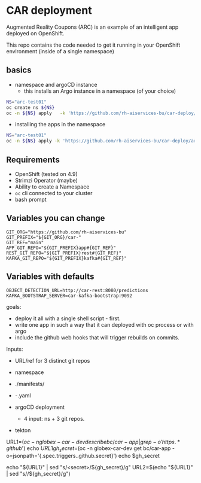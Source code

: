 # CAR deployment

Augmented Reality Coupons (ARC) is an example of an intelligent app deployed on OpenShift.

This repo contains the code needed to get it running in your OpenShift environment (inside of a single namespace)


## basics

* namespace and argoCD instance
  * this installs an Argo instance in a namespace (of your choice)

```bash
NS="arc-test01"
oc create ns ${NS}
oc -n ${NS} apply   -k 'https://github.com/rh-aiservices-bu/car-deploy/argocd-instance/?ref=dev'
```

* installing the apps in the namespace

```bash
NS="arc-test01"
oc -n ${NS} apply -k 'https://github.com/rh-aiservices-bu/car-deploy/argocd-apps/?ref=dev'
```

## Requirements

* OpenShift (tested on 4.9)
* Strimzi Operator (maybe)
* Ability to create a Namespace
* `oc` cli connected to your cluster
* bash prompt

## Variables you can change

```
GIT_ORG="https://github.com/rh-aiservices-bu"
GIT_PREFIX="${GIT_ORG}/car-"
GIT_REF="main"
APP_GIT_REPO="${GIT_PREFIX}app#{GIT_REF}"
REST_GIT_REPO="${GIT_PREFIX}rest#{GIT_REF}"
KAFKA_GIT_REPO="${GIT_PREFIX}kafka#{GIT_REF}"
```

## Variables with defaults

```
OBJECT_DETECTION_URL=http://car-rest:8080/predictions
KAFKA_BOOTSTRAP_SERVER=car-kafka-bootstrap:9092
```


goals:
* deploy it all with a single shell script - first.
* write one app in such a way that it can deployed with oc process or with argo
* include the github web hooks that will trigger rebuilds on commits.

Inputs:
 * URL/ref for 3 distinct git repos
 * namespace


* ./manifests/
*    -.yaml
*  argoCD  deployment
   *  4 input: ns + 3 git repos.
*  tekton




URL1=$(oc -n globex-car-dev describe bc/car-app  | grep -o 'https.*github$')
echo $URL1
gh_secret=$(oc -n globex-car-dev get bc/car-app -o=jsonpath='{.spec.triggers..github.secret}')
echo $gh_secret

echo "${URL1}" | sed "s/<secret>/${gh_secret}/g"
URL2=$(echo "${URL1}" | sed "s/<secret>/${gh_secret}/g")



<!-- =======================

A Sample App that detects objects

- Kafka instance
- Web application
- Object Detection REST service
- Object Detection Kafka consumer

Prerequesites:
- OpenShift (tested on 4.7)
- Installed Strimzi Operator (tested on 0.23.0)

## Make commands:
- `make login` - Logs into a cluster and creates/sets project if desired.

Deploy:
- `make deploy` - Equivalent to `make deploy-kafka deploy-common deploy-app deploy-rest-service deploy-kafka-consumer`.  Does not log in.
- `make deploy-kafka` - Deploys kafka instance and topics if Strimzi operator is installed.
- `make deploy-common` - Deploys secrets and configmaps for use in the deployments.
- `make deploy-app` - Deploys front end application to display results on photos  or streams.
- `make deploy-rest-service` - Deploys object detection rest service for single images.
- `make deploy-kafka-consumer` - Deploys object detection kafka consumer for a stream of images.

Undeploy:
- `make undeploy` - Equivalent to `make undeploy-kafka undeploy-common undeploy-app deploy-rest-service deploy-kafka-consumer`.  Does not log in.
- `make undeploy-kafka` - Deletes kafka instance and topics.
- `make undeploy-common` - Deletes secrets and configmaps.
- `make undeploy-app` - Deletes front end application .
- `make undeploy-rest-service` - Deletes object detection rest service..
- `make undeploy-kafka-consumer` - Deletes object detection kafka consumer.

## Basic Full Deployment

#### Log in to your cluster and set your project
```shell
$ oc login --token=sha256~_mytoken --server=https://api.mycluster.com:6443
Logged into "https://api.mycluster.com:6443" as "user" using the token provided.
$ oc new-project object-detection-demo
```
**Alternatively**, you can add login information to your `.env.local` and execute it as part of your scripts

Customize the `.env.local` file to include OpenShift login information
```.dotenv
# using token
OC_URL=https://api.cluster:6443
OC_TOKEN=sha256~blahblah
OC_PROJECT=your-project
```
or
```.dotenv
# using username & password
OC_URL=https://api.cluster:6443
OC_USER=your-username
OC_PASSWORD=your-password
OC_PROJECT=your-project
```

Test with:
```shell script
$ make login
```


#### Using your Fork
If you forked the service/consumer repos, you can edit the `.env.local` to build from your own [source to image](https://github.com/openshift/source-to-image) repository.
```.dotenv
REST_SERVICE_GIT_REPO=https://github.com/your-org/object-detection-rest.git
KAFKA_CONSUMER_GIT_REPO=https://github.com/your-org/object-detection-kafka-consumer.git
```

#### Execute Deployment
While logged into your cluster, execute the deployment scripts.  This will enter
```shell script
$ make deploy
```

### Navigate to the Application
Navigate to the URL in the route `object-detection-app`.  To find it, you can query:
```shell
echo "https://$(oc get route object-detection-app -o jsonpath='{.spec.host}')"
```

## SaaS Kafka Deployment Example
If, for example you did not want to deploy the on cluster Kafka instance, you can deploy the demo without the Strimzi Kafka instance

### Create Kafka Instance, Topics, and Credentials
For example using [Red Hat OpenShift Streams for Apache Kafka](https://console.redhat.com/application-services/streams/kafkas)

- Create a [service account](https://console.redhat.com/beta/application-services/streams/service-accounts) and note the `Client ID` and `Client Secret` for later use
- Create a new [Kafka Instance](https://console.redhat.com/beta/application-services/streams/kafkas) and note the `bootstrap server` and note for later use.
- From the details of the instance, create the topics `images` and `objects`.  If you modify the topic names, you must set those variables later.


### Set the variables in the .env.local file
```.dotenv
# .env.local
KAFKA_BOOTSTRAP_SERVER=<Bootstrap Server>
KAFKA_SECURITY_PROTOCOL=SASL_SSL
KAFKA_SASL_MECHANISM=PLAIN
KAFKA_USERNAME=<Client ID>
KAFKA_PASSWORD=<Client Secret>
KAFKA_TOPIC_IMAGES=images
KAFKA_TOPIC_OBJECTS=objects
```

### Deploy the necessary components
```shell
$ make deploy-common deploy-app deploy-kafka-consumer deploy-rest-service
```


## Known Issues
- The first request to Tensorflow is slow as it loads up the model. -->
